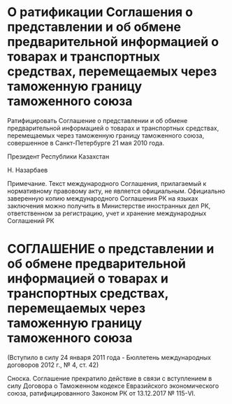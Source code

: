 # О ратификации Соглашения о представлении и об обмене предварительной информацией о товарах и транспортных средствах, перемещаемых через таможенную границу таможенного союза

Ратифицировать Соглашение о представлении и об обмене предварительной информацией о товарах и транспортных средствах, перемещаемых через таможенную границу таможенного союза, совершенное в Санкт-Петербурге 21 мая 2010 года.

Президент Республики Казахстан

Н. Назарбаев

Примечание. Текст международного Соглашения, прилагаемый к нормативному правовому акту, не является официальным. Официально заверенную копию международного Соглашения РК на языках заключения можно получить в Министерстве иностранных дел РК, ответственном за регистрацию, учет и хранение международных Соглашений РК

# СОГЛАШЕНИЕ о представлении и об обмене предварительной информацией о товарах и транспортных средствах, перемещаемых через таможенную границу таможенного союза

(Вступило в силу 24 января 2011 года - Бюллетень международных договоров 2012 г., № 4, ст. 42)

Сноска. Соглашение прекратило действие в связи с вступлением в силу Договора о Таможенном кодексе Евразийского экономического союза, ратифицированного Законом РК от 13.12.2017 № 115-VI.

